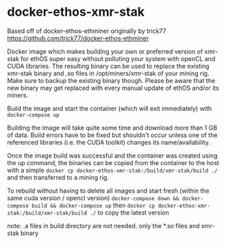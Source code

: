 # docker-ethos-xmr-stak
Based off of docker-ethos-ethminer originally by trick77 https://github.com/trick77/docker-ethos-ethminer

Docker image which makes building your own or preferred version of xmr-stak for ethOS super easy without polluting your system with openCL and CUDA libraries. The resulting binary can be used to replace the existing xmr-stak binary and .so files in /opt/miners/xmr-stak of your mining rig. Make sure to backup the existing binary though. Please be  aware that the new binary may get replaced with every manual update of ethOS and/or its miners. 

Build the image and start the container (which will exit immediately) with ```docker-compose up```

Building the image will take quite some time and download more than 1 GB of data. Build errors have to be fixed but shouldn't occur unless one of the referenced libraries (i.e. the CUDA toolkit) changes its name/availability.

Once the image build was successful and the container was created using the up command, the binaries can be copied from the container to the host with a simple ```docker cp docker-ethos-xmr-stak:/build/xmr-stak/build ./``` and then transferred to a mining rig.

To rebuild without having to delete all images and start fresh (within the same cuda version / opencl version)
```docker-compose down && docker-compose build && docker-compose up``` then ```docker cp docker-ethos-xmr-stak:/build/xmr-stak/build ./``` to copy the latest version

note: .a files in build directory are not needed. only the *.so files and xmr-stak binary
